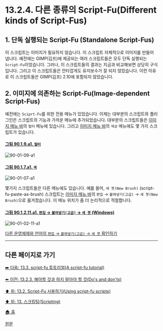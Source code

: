 # 13.2.4. 다른 종류의 Script-Fu(Different kinds of Script-Fus)
## 1. 단독 실행되는 Script-Fu (Standalone Script-Fus)
이 스크립트는 이미지가 필요하지 않습니다. 이 스크립트 자체적으로 이미지를 만들어 냅니다. 예전에는 GIMP(김프)에 제공되는 여러 스크립트들은 모두 단독 실행되는 `Script-Fu`이었습니다. 그러나, 이 스크립트들의 결과는 지금과 비교해보면 상당히 구식입니다. 그리고 이 스크립트들은 안타깝게도 유지보수가 잘 되지 않았습니다. 이런 이유로 이 스크립트들은 GIMP(김프) 2.10에 포함되지 않았습니다.

## 2. 이미지에 의존하는 Script-Fu(Image-dependent Script-Fus)
예전에는 `Sciprt-Fu`를 위한 전용 메뉴가 있었습니다. 이제는 대부분의 스크립트와 플러그인은 스크립트의 기능과 가까운 메뉴에 추가되었습니다. 대부분의 스크립트들은 [이미지 메뉴 바](./03-02-02-02-image-menu.md)의 `필터` 메뉴에 있습니다. 그리고 [이미지 메뉴 바](./03-02-02-02-image-menu.md)의 `색상` 메뉴에도 몇 가지 스크립트가 있습니다.

<a id="90-01-09-a1"></a>

#### [그림 90.1.9.a1. `필터`](./90-01-09-00-filters.md#90-01-09-a1)
![90-01-09-a1](https://github.com/wonder13662/gimp/assets/15767104/8aa3e45d-3325-49f6-ad23-d0e6508fa205)

<a id="90-01-07-a1"></a>

#### [그림 90.1.7.a1. `색`](./90-01-07-00-colors.md#90-01-07-a1)
![90-01-07-a1](https://github.com/wonder13662/gimp/assets/15767104/42cde5a6-9f41-4765-8cb6-21b7acb1631c)

몇가지 스크립트들은 다른 메뉴에도 있습니다. 예를 들어, `새 붓(New Brush)` (script-fu-paste-as-brush) 스크립트는 [이미지 메뉴 바](./03-02-02-02-image-menu.md)의 `편집` → `붙여넣기(고급)` → `새 붓(New Brush)`으로 옮겨졌습니다. 이 메뉴 위치가 좀 더 논리적으로 적절합니다.

<a id="90-01-02-11-a1"></a>

#### [그림 90.1.2.11.a1. `편집` → `붙여넣기(고급)` → `새 붓` (Windows)](./90-01-02-11-04-new_brush.md#90-01-02-11-a1)
![90-01-02-11-a1](https://github.com/wonder13662/gimp/assets/15767104/09a39cc5-190c-40a6-ab56-827f16054255)

[다른 운영체제와 언어의 `편집` → `붙여넣기(고급)` → `새 붓` 확인하기](./90-01-02-11-04-new_brush.md#90-01-02-11-a2)

***

## 다른 페이지로 가기

[➡️ 다음: 13.3. script-fu 튜토리얼(A script-fu tutorial)](./13-03-00-a-script-fu-tutorial.md)

[⬅️ 이전: 13.2.3. 해야할 것과 하지 말아야 할 것(Do's and don'ts)](./13-02-03-do-s-and-don-ts.md)

[⬆️ 위: 13.2. Script-Fu 사용하기(Using script-fu scripts)](./13-02-00-using-script-fu-scripts.md)

[⬆️ 위: 13. 스크립팅(Scripting)](./13-00-scripting.md)

[🏠 홈](./00-home.md)

[원문](https://docs.gimp.org/2.10/ko/common-script-fu-errors.html)
